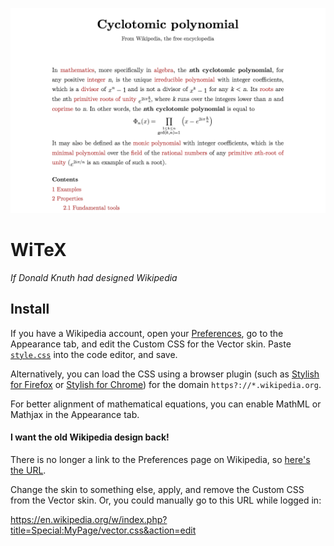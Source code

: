 
![WiTeX screenshot](https://raw.githubusercontent.com/AndrewBelt/WiTeX/master/screenshot.png)

# WiTeX
*If Donald Knuth had designed Wikipedia*

## Install
If you have a Wikipedia account, open your [Preferences](https://en.wikipedia.org/wiki/Special:Preferences), go to the Appearance tab, and edit the Custom CSS for the Vector skin.
Paste [`style.css`](https://raw.githubusercontent.com/AndrewBelt/WiTeX/master/style.css) into the code editor, and save.

Alternatively, you can load the CSS using a browser plugin (such as [Stylish for Firefox](https://addons.mozilla.org/en-US/firefox/addon/stylish/?src=external-userstyleshome) or [Stylish for Chrome](https://chrome.google.com/webstore/detail/fjnbnpbmkenffdnngjfgmeleoegfcffe)) for the domain `https?://*.wikipedia.org`.

For better alignment of mathematical equations, you can enable MathML or Mathjax in the Appearance tab.

#### I want the old Wikipedia design back!

There is no longer a link to the Preferences page on Wikipedia, so [here's the URL](https://en.wikipedia.org/wiki/Special:Preferences).

Change the skin to something else, apply, and remove the Custom CSS from the Vector skin.
Or, you could manually go to this URL while logged in:

https://en.wikipedia.org/w/index.php?title=Special:MyPage/vector.css&action=edit
